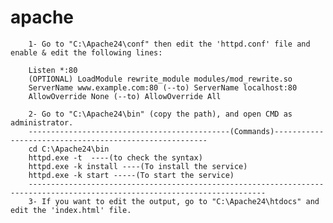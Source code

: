 # apache

        1- Go to "C:\Apache24\conf" then edit the 'httpd.conf' file and enable & edit the following lines:
        
        Listen *:80
        (OPTIONAL) LoadModule rewrite_module modules/mod_rewrite.so 
        ServerName www.example.com:80 (--to) ServerName localhost:80
        AllowOverride None (--to) AllowOverride All
        
        2- Go to "C:\Apache24\bin" (copy the path), and open CMD as administrator.
        ---------------------------------------------(Commands)-------------------------------------------------------
        cd C:\Apache24\bin
        httpd.exe -t  ----(to check the syntax)
        httpd.exe -k install ----(To install the service)
        httpd.exe -k start -----(To start the service) 
        ---------------------------------------------------------------------------------------------------------------------------
        3- If you want to edit the output, go to "C:\Apache24\htdocs" and edit the 'index.html' file.
